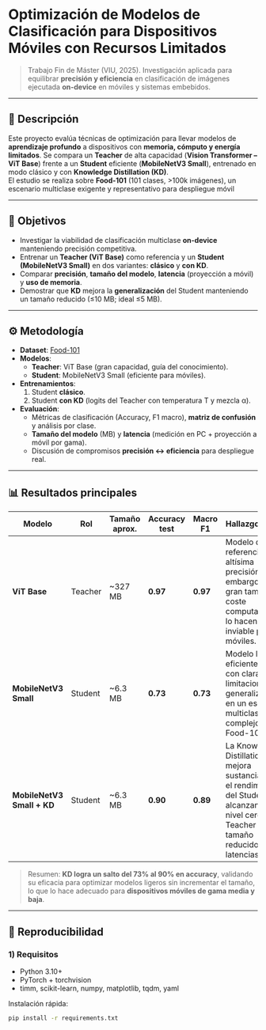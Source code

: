 # Optimización de Modelos de Clasificación para Dispositivos Móviles con Recursos Limitados

> Trabajo Fin de Máster (VIU, 2025). Investigación aplicada para equilibrar **precisión y eficiencia** en clasificación de imágenes ejecutada **on-device** en móviles y sistemas embebidos.

---

## 📌 Descripción
Este proyecto evalúa técnicas de optimización para llevar modelos de **aprendizaje profundo** a dispositivos con **memoria, cómputo y energía limitados**. Se compara un **Teacher** de alta capacidad (**Vision Transformer – ViT Base**) frente a un **Student** eficiente (**MobileNetV3 Small**), entrenado en modo clásico y con **Knowledge Distillation (KD)**.  
El estudio se realiza sobre **Food-101** (101 clases, >100k imágenes), un escenario multiclase exigente y representativo para despliegue móvil

---

## 🎯 Objetivos
- Investigar la viabilidad de clasificación multiclase **on-device** manteniendo precisión competitiva.
- Entrenar un **Teacher (ViT Base)** como referencia y un **Student (MobileNetV3 Small)** en dos variantes: **clásico** y **con KD**.
- Comparar **precisión**, **tamaño del modelo**, **latencia** (proyección a móvil) y **uso de memoria**.
- Demostrar que **KD** mejora la **generalización** del Student manteniendo un tamaño reducido (≤10 MB; ideal ≤5 MB).

---

## ⚙️ Metodología
- **Dataset**: [Food-101](https://data.vision.ee.ethz.ch/cvl/datasets_extra/food-101/)  
- **Modelos**:
  - **Teacher**: ViT Base (gran capacidad, guía del conocimiento).
  - **Student**: MobileNetV3 Small (eficiente para móviles).
- **Entrenamientos**:
  1) Student **clásico**.  
  2) Student **con KD** (logits del Teacher con temperatura T y mezcla α).
- **Evaluación**:
  - Métricas de clasificación (Accuracy, F1 macro), **matriz de confusión** y análisis por clase.
  - **Tamaño del modelo** (MB) y **latencia** (medición en PC + proyección a móvil por gama).
  - Discusión de compromisos **precisión ↔ eficiencia** para despliegue real.

---

## 📊 Resultados principales

| Modelo                         | Rol      | Tamaño aprox. | Accuracy test | Macro F1 | Hallazgos clave |
|--------------------------------|----------|---------------|---------------|----------|-----------------|
| **ViT Base**                   | Teacher  | ~327 MB       | **0.97**      | **0.97** | Modelo de referencia con altísima precisión. Sin embargo, su gran tamaño y coste computacional lo hacen inviable para móviles. |
| **MobileNetV3 Small**          | Student  | ~6.3 MB       | **0.73**      | **0.73** | Modelo ligero y eficiente, pero con claras limitaciones de generalización en un escenario multiclase complejo como Food-101. |
| **MobileNetV3 Small + KD**     | Student  | ~6.3 MB       | **0.90**      | **0.89** | La Knowledge Distillation mejora sustancialmente el rendimiento del Student, alcanzando un nivel cercano al Teacher con tamaño reducido y latencias bajas. |

> Resumen: **KD logra un salto del 73% al 90% en accuracy**, validando su eficacia para optimizar modelos ligeros sin incrementar el tamaño, lo que lo hace adecuado para **dispositivos móviles de gama media y baja**.

---

## 🧪 Reproducibilidad

### 1) Requisitos
- Python 3.10+
- PyTorch + torchvision
- timm, scikit-learn, numpy, matplotlib, tqdm, yaml

Instalación rápida:
```bash
pip install -r requirements.txt
